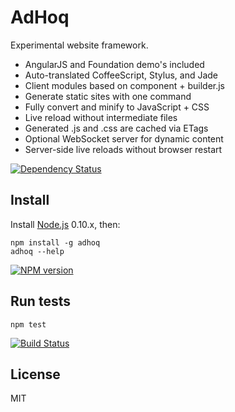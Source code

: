 # AdHoq

Experimental website framework.

* AngularJS and Foundation demo's included
* Auto-translated CoffeeScript, Stylus, and Jade
* Client modules based on component + builder.js
* Generate static sites with one command
* Fully convert and minify to JavaScript + CSS
* Live reload without intermediate files
* Generated .js and .css are cached via ETags
* Optional WebSocket server for dynamic content
* Server-side live reloads without browser restart

[![Dependency Status](https://gemnasium.com/jcw/adhoq.png)](https://gemnasium.com/jcw/adhoq)

## Install

Install [Node.js](http://nodejs.org/) 0.10.x, then:

    npm install -g adhoq
    adhoq --help

[![NPM version](https://badge.fury.io/js/adhoq.png)](https://npmjs.org/package/adhoq)

## Run tests
    
    npm test

[![Build Status](https://secure.travis-ci.org/jcw/adhoq.png)](http://travis-ci.org/jcw/adhoq)
    
## License

MIT
